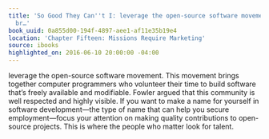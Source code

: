 ```yaml
---
title: 'So Good They Can''t I: leverage the open-source software movement. This movement
  br…'
book_uuid: 0a855d00-194f-4897-aee1-af11e35b19e4
location: 'Chapter Fifteen: Missions Require Marketing'
source: ibooks
highlighted_on: 2016-06-10 20:00:00 -04:00
---
```


leverage the open-source software movement. This movement brings together computer programmers who volunteer their time to build software that’s freely available and modifiable. Fowler argued that this community is well respected and highly visible. If you want to make a name for yourself in software development—the type of name that can help you secure employment—focus your attention on making quality contributions to open-source projects. This is where the people who matter look for talent.
